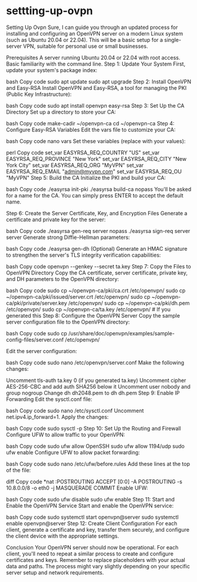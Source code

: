 # settting-up-ovpn
Setting Up Ovpn
Sure, I can guide you through an updated process for installing and configuring an OpenVPN server on a modern Linux system (such as Ubuntu 20.04 or 22.04). This will be a basic setup for a single-server VPN, suitable for personal use or small businesses.

Prerequisites
A server running Ubuntu 20.04 or 22.04 with root access.
Basic familiarity with the command line.
Step 1: Update Your System
First, update your system's package index:

bash
Copy code
sudo apt update
sudo apt upgrade
Step 2: Install OpenVPN and Easy-RSA
Install OpenVPN and Easy-RSA, a tool for managing the PKI (Public Key Infrastructure):

bash
Copy code
sudo apt install openvpn easy-rsa
Step 3: Set Up the CA Directory
Set up a directory to store your CA:

bash
Copy code
make-cadir ~/openvpn-ca
cd ~/openvpn-ca
Step 4: Configure Easy-RSA Variables
Edit the vars file to customize your CA:

bash
Copy code
nano vars
Set these variables (replace with your values):

perl
Copy code
set_var EASYRSA_REQ_COUNTRY    "US"
set_var EASYRSA_REQ_PROVINCE   "New York"
set_var EASYRSA_REQ_CITY       "New York City"
set_var EASYRSA_REQ_ORG        "MyVPN"
set_var EASYRSA_REQ_EMAIL      "admin@myvpn.com"
set_var EASYRSA_REQ_OU         "MyVPN"
Step 5: Build the CA
Initialize the PKI and build your CA:

bash
Copy code
./easyrsa init-pki
./easyrsa build-ca nopass
You'll be asked for a name for the CA. You can simply press ENTER to accept the default name.

Step 6: Create the Server Certificate, Key, and Encryption Files
Generate a certificate and private key for the server:

bash
Copy code
./easyrsa gen-req server nopass
./easyrsa sign-req server server
Generate strong Diffie-Hellman parameters:

bash
Copy code
./easyrsa gen-dh
(Optional) Generate an HMAC signature to strengthen the server's TLS integrity verification capabilities:

bash
Copy code
openvpn --genkey --secret ta.key
Step 7: Copy the Files to OpenVPN Directory
Copy the CA certificate, server certificate, private key, and DH parameters to the OpenVPN directory:

bash
Copy code
sudo cp ~/openvpn-ca/pki/ca.crt /etc/openvpn/
sudo cp ~/openvpn-ca/pki/issued/server.crt /etc/openvpn/
sudo cp ~/openvpn-ca/pki/private/server.key /etc/openvpn/
sudo cp ~/openvpn-ca/pki/dh.pem /etc/openvpn/
sudo cp ~/openvpn-ca/ta.key /etc/openvpn/  # If you generated this
Step 8: Configure the OpenVPN Server
Copy the sample server configuration file to the OpenVPN directory:

bash
Copy code
sudo cp /usr/share/doc/openvpn/examples/sample-config-files/server.conf /etc/openvpn/

Edit the server configuration:

bash
Copy code
sudo nano /etc/openvpn/server.conf
Make the following changes:

Uncomment tls-auth ta.key 0 (if you generated ta.key)
Uncomment cipher AES-256-CBC and add auth SHA256 below it
Uncomment user nobody and group nogroup
Change dh dh2048.pem to dh dh.pem
Step 9: Enable IP Forwarding
Edit the sysctl.conf file:

bash
Copy code
sudo nano /etc/sysctl.conf
Uncomment net.ipv4.ip_forward=1. Apply the changes:

bash
Copy code
sudo sysctl -p
Step 10: Set Up the Routing and Firewall
Configure UFW to allow traffic to your OpenVPN:

bash
Copy code
sudo ufw allow OpenSSH
sudo ufw allow 1194/udp
sudo ufw enable
Configure UFW to allow packet forwarding:

bash
Copy code
sudo nano /etc/ufw/before.rules
Add these lines at the top of the file:

diff
Copy code
*nat
:POSTROUTING ACCEPT [0:0] 
-A POSTROUTING -s 10.8.0.0/8 -o eth0 -j MASQUERADE
COMMIT
Enable UFW:

bash
Copy code
sudo ufw disable
sudo ufw enable
Step 11: Start and Enable the OpenVPN Service
Start and enable the OpenVPN service:

bash
Copy code
sudo systemctl start openvpn@server
sudo systemctl enable openvpn@server
Step 12: Create Client Configuration
For each client, generate a certificate and key, transfer them securely, and configure the client device with the appropriate settings.

Conclusion
Your OpenVPN server should now be operational. For each client, you'll need to repeat a similar process to create and configure certificates and keys. Remember to replace placeholders with your actual data and paths. The process might vary slightly depending on your specific server setup and network requirements.
